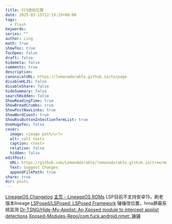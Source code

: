 ```yaml
---
title: CC9虚拟位置
date: 2025-03-15T22:19:29+08:00
tags:
  - Flash
keywords: 
series: ""
author: Ling
math: true
showToc: true
TocOpen: false
draft: false
hidemeta: false
comments: true
description: 
canonicalURL: https://lemonadorable.github.io/to/page
disableHLJS: false
disableShare: false
hideSummary: false
searchHidden: false
ShowReadingTime: true
ShowBreadCrumbs: true
ShowPostNavLinks: true
ShowWordCount: true
ShowRssButtonInSectionTermList: true
UseHugoToc: false
cover:
  image: <image path/url>
  alt: <alt text>
  caption: <text>
  relative: false
  hidden: false
editPost:
  URL: https://github.com/LemonAdorable/lemonadorable.github.io/tree/master/content
  Text: Suggest Changes
  appendFilePath: true
share: true
dir: posts
---
```


[LineageOS Changelog](https://www.lineageoslog.com/)
[主页 - LineageOS ROMs](https://lineageosroms.com/)
LSP目前不支持安卓15，刷老版本lineage
[LSPosed/LSPosed: LSPosed Framework](https://github.com/LSPosed/LSPosed)
锤锤改位置，hma屏蔽系统监测
[Dr-TSNG/Hide-My-Applist: An Xposed module to intercept applist detections](https://github.com/Dr-TSNG/Hide-My-Applist)
[Xposed-Modules-Repo/com.fuck.android.rimet: 锤锤](https://github.com/Xposed-Modules-Repo/com.fuck.android.rimet)